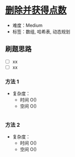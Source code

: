 # [删除并获得点数](https://leetcode-cn.com/problems/delete-and-earn/)

- 难度：Medium
- 标签：数组, 哈希表, 动态规划

## 刷题思路

- [ ] xx
- [ ] xx

### 方法 1

- 复杂度：
    - 时间 O()
    - 空间 O()

``` js

```

### 方法 2

- 复杂度：
    - 时间 O()
    - 空间 O()

``` js

```
